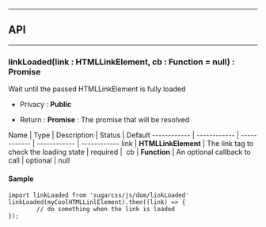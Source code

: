 


-----------------------------
## API
-----------------------------

### linkLoaded(link : HTMLLinkElement, cb : Function = null) : Promise
Wait until the passed HTMLLinkElement is fully loaded

- Privacy : **Public**

- Return : **Promise** : The promise that will be resolved

Name | Type | Description | Status | Default
------------ | ------------ | ------------ | ------------ | ------------
link | **HTMLLinkElement** | The link tag to check the loading state | required | 
cb | **Function** | An optional callback to call | optional | null


#### Sample
```language-undefined
import linkLoaded from 'sugarcss/js/dom/linkLoaded'
linkLoaded(myCoolHTMLLinlElement).then((link) => {
		// do something when the link is loaded
});

```


